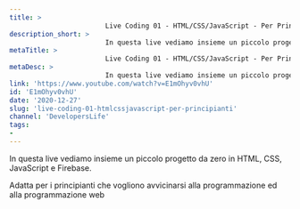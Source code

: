 ```yaml
---
title: > 
                        Live Coding 01 - HTML/CSS/JavaScript - Per Principianti
description_short: > 
                        In questa live vediamo insieme un piccolo progetto da zero in HTML, CSS, JavaScript e Firebase. Adatta per i principianti che ...
metaTitle: > 
                        Live Coding 01 - HTML/CSS/JavaScript - Per Principianti
metaDesc: > 
                        In questa live vediamo insieme un piccolo progetto da zero in HTML, CSS, JavaScript e Firebase. Adatta per i principianti che ...
link: 'https://www.youtube.com/watch?v=E1mOhyv0vhU'
id: 'E1mOhyv0vhU'
date: '2020-12-27'
slug: 'live-coding-01-htmlcssjavascript-per-principianti'
channel: 'DevelopersLife'
tags: 
- 
---
```

In questa live vediamo insieme un piccolo progetto da zero in HTML, CSS, JavaScript e Firebase.

Adatta per i principianti che vogliono avvicinarsi alla programmazione ed alla programmazione web